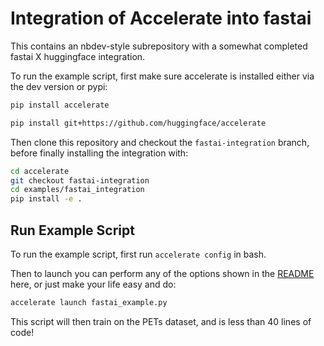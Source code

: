 # Integration of Accelerate into fastai

This contains an nbdev-style subrepository with a somewhat completed fastai X huggingface integration.

To run the example script, first make sure accelerate is installed either via the dev version or pypi:
```bash
pip install accelerate
```
```bash
pip install git+https://github.com/huggingface/accelerate
```

Then clone this repository and checkout the `fastai-integration` branch, before finally installing the integration with:
```bash
cd accelerate
git checkout fastai-integration
cd examples/fastai_integration
pip install -e .
```

## Run Example Script
To run the example script, first run `accelerate config` in bash.

Then to launch you can perform any of the options shown in the [README](https://github.com/huggingface/accelerate/tree/fastai-integration/examples) here, or just make your life easy and do:
```bash
accelerate launch fastai_example.py
```
This script will then train on the PETs dataset, and is less than 40 lines of code!

